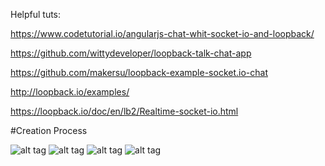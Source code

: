 Helpful tuts: 

https://www.codetutorial.io/angularjs-chat-whit-socket-io-and-loopback/

https://github.com/wittydeveloper/loopback-talk-chat-app

https://github.com/makersu/loopback-example-socket.io-chat

http://loopback.io/examples/

https://loopback.io/doc/en/lb2/Realtime-socket-io.html


#Creation Process



![alt tag](http://i.imgur.com/z7Q3RSo.png)
![alt tag](http://i.imgur.com/cRtfcUG.png)
![alt tag](http://i.imgur.com/M7HySD5.png)
![alt tag](http://i.imgur.com/XR5dy37.png)

